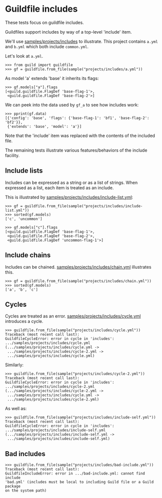 # Guildfile includes

These tests focus on guildfile includes.

Guildfiles support includes by way of a top-level 'include' item.

We'll use [samples/projects/includes](samples/projects/includes) to
illustrate. This project contains `a.yml` and `b.yml` which both
include `common.yml`.

Let's look at `a.yml`.

    >>> from guild import guildfile
    >>> gf = guildfile.from_file(sample("projects/includes/a.yml"))

As model 'a' extends 'base' it inherits its flags:

    >>> gf.models["a"].flags
    [<guild.guildfile.FlagDef 'base-flag-1'>,
     <guild.guildfile.FlagDef 'base-flag-2'>]

We can peek into the data used by `gf_a` to see how includes work:

    >>> pprint(gf.data)
    [{'config': 'base', 'flags': {'base-flag-1': 'bf1', 'base-flag-2': 'bf2'}},
     {'extends': 'base', 'model': 'a'}]

Note that the 'include' item was replaced with the contents of the
included file.

The remaining tests illustrate various features/behaviors of the
include facility.

## Include lists

Includes can be expressed as a string or as a list of strings. When
expressed as a list, each item is treated as an include.

This is illustrated by
[samples/projects/includes/include-list.yml](samples/projects/includes/include-list.yml):

    >>> gf = guildfile.from_file(sample("projects/includes/include-list.yml"))
    >>> sorted(gf.models)
    ['c', 'uncommon']

    >>> gf.models["c"].flags
    [<guild.guildfile.FlagDef 'base-flag-1'>,
     <guild.guildfile.FlagDef 'base-flag-2'>,
     <guild.guildfile.FlagDef 'uncommon-flag-1'>]

## Include chains

Includes can be
chained. [samples/projects/includes/chain.yml](samples/projects/includes/chain.yml)
illustrates this.

    >>> gf = guildfile.from_file(sample("projects/includes/chain.yml"))
    >>> sorted(gf.models)
    ['a', 'b', 'c']

## Cycles

Cycles are treated as an
error. [samples/projects/includes/cycle.yml](samples/projects/includes/cycle.yml)
introduces a cycle.

    >>> guildfile.from_file(sample("projects/includes/cycle.yml"))
    Traceback (most recent call last):
    GuildfileCycleError: error in cycle in 'includes':
    .../samples/projects/includes/cycle.yml
    (.../samples/projects/includes/cycle.yml ->
     .../samples/projects/includes/cycle-2.yml ->
     .../samples/projects/includes/cycle.yml)

Similarly:

    >>> guildfile.from_file(sample("projects/includes/cycle-2.yml"))
    Traceback (most recent call last):
    GuildfileCycleError: error in cycle in 'includes':
    .../samples/projects/includes/cycle-2.yml
    (.../samples/projects/includes/cycle-2.yml ->
     .../samples/projects/includes/cycle.yml ->
     .../samples/projects/includes/cycle-2.yml)

As well as:

    >>> guildfile.from_file(sample("projects/includes/include-self.yml"))
    Traceback (most recent call last):
    GuildfileCycleError: error in cycle in 'includes':
    .../samples/projects/includes/include-self.yml
    (.../samples/projects/includes/include-self.yml ->
     .../samples/projects/includes/include-self.yml)

## Bad includes

    >>> guildfile.from_file(sample("projects/includes/bad-include.yml"))
    Traceback (most recent call last):
    GuildfileIncludeError: error in .../bad-include.yml: cannot find include
    'bad.yml' (includes must be local to including Guild file or a Guild package
    on the system path)
